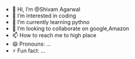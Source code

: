- 👋 Hi, I’m @Shivam Agarwal
- 👀 I’m interested in coding
- 🌱 I’m currently learning pythno
- 💞️ I’m looking to collaborate on google,Amazon
- 📫 How to reach me to high place
- 😄 Pronouns: ...
- ⚡ Fun fact: ...

<!---
Shivam05-sys/Shivam05-sys is a ✨ special ✨ repository because its `README.md` (this file) appears on your GitHub profile.
You can click the Preview link to take a look at your changes.
--->
